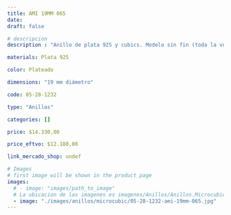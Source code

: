 ```yaml
---
title: AMI 19MM 065
date: 
draft: false

# descripcion
description : "Anillo de plata 925 y cubics. Modelo sin fin (toda la vuelta completa del anillo con cubics). Espectacular!"

materials: Plata 925

color: Plateado

dimensions: "19 mm diámetro"

code: 05-28-1232

type: "Anillos"

categories: []

price: $14.330,00

price_eftvo: $12.180,00

link_mercado_shop: undef

# Images
# first image will be shown in the product page
images:
  # - image: "images/path_to_image"
  # La ubicacion de las imagenes es imagenes/Anillos/Anillos.Microcubic/05-28-1232-ami-19mm-065
  - image: "./images/anillos/microcubic/05-28-1232-ami-19mm-065.jpg"
---
```


